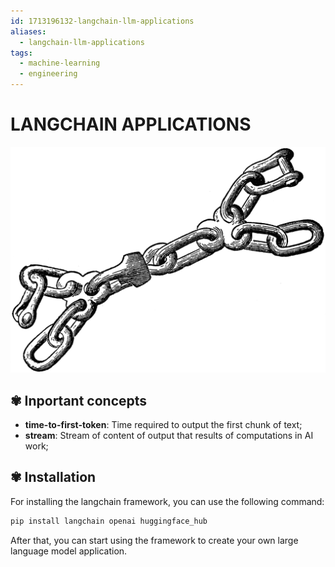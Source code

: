 ```yaml
---
id: 1713196132-langchain-llm-applications
aliases:
  - langchain-llm-applications
tags:
  - machine-learning
  - engineering
---
```


# LANGCHAIN APPLICATIONS

![chain-header.png](../assets/from_notes/1713196132-langchain-llm-applications-2024-04-24-17-11-12-chain-header.png)

## ✾ Inportant concepts

- **time-to-first-token**: Time required to output the first chunk of text;
- **stream**: Stream of content of output that results of computations in AI work;

## ✾ Installation

For installing the langchain framework, you can use the following command:

```bash
pip install langchain openai huggingface_hub
```

After that, you can start using the framework to create your own large language model application.
